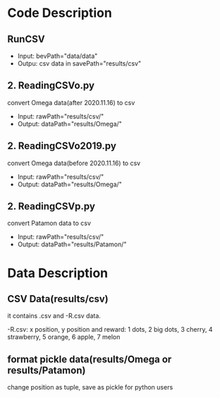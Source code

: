 # Code Description
## RunCSV
* Input: bevPath="data/data"
* Outpu: csv data in savePath="results/csv"

## 2. ReadingCSVo.py
convert Omega data(after 2020.11.16) to csv
* Input: rawPath="results/csv/"
* Output: dataPath="results/Omega/"

## 2. ReadingCSVo2019.py
convert Omega data(before 2020.11.16) to csv
* Input: rawPath="results/csv/"
* Output: dataPath="results/Omega/"

## 2. ReadingCSVp.py
convert Patamon data to csv
* Input: rawPath="results/csv/"
* Output: dataPath="results/Patamon/"

# Data Description

## CSV Data(results/csv)
it contains .csv and -R.csv data.

-R.csv: x position, y position and reward: 1 dots, 2 big dots, 3 cherry, 4 strawberry, 5 orange, 6 apple, 7 melon

## format pickle data(results/Omega or results/Patamon)
change position as tuple, save as pickle for python users
